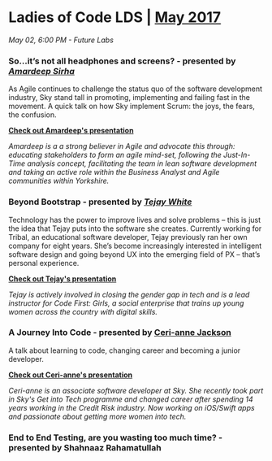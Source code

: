 # Ladies of Code LDS | [May 2017](https://www.meetup.com/Ladies-of-Code-Leeds/events/238796186/)

_May 02, 6:00 PM - Future Labs_

### So…it’s not all headphones and screens? - presented by [_Amardeep Sirha_](https://twitter.com/amzsirha)

As Agile continues to challenge the status quo of the software development industry, Sky stand tall in promoting, implementing and failing fast in the movement. A quick talk on how Sky implement Scrum: the joys, the fears, the confusion.

[**Check out Amardeep's presentation**](#)

_Amardeep is a a strong believer in Agile and advocate this through: educating stakeholders to form an agile mind-set, following the Just-In-Time analysis concept, facilitating the team in lean software development and taking an active role within the Business Analyst and Agile communities within Yorkshire._


### Beyond Bootstrap - presented by [_Tejay White_](https://twitter.com/tejaywhite)

Technology has the power to improve lives and solve problems – this is just the idea that Tejay puts into the software she creates. Currently working for Tribal, an educational software developer, Tejay previously ran her own company for eight years. She’s become increasingly interested in intelligent software design and going beyond UX into the emerging field of PX – that’s personal experience.

[**Check out Tejay's presentation**](https://twhite888.github.io/)

_Tejay is actively involved in closing the gender gap in tech and is a lead instructor for Code First: Girls, a social enterprise that trains up young women across the country with digital skills._


### A Journey Into Code - presented by [Ceri-anne Jackson](https://twitter.com/ceri_anne)

A talk about learning to code, changing career and becoming a junior developer. 

[**Check out Ceri-anne's presentation**](https://www.dropbox.com/s/pa84hcvcj663pn9/A%20Journey%20Into%20Code%20-%20Ceri-anne%20Jackson.pptx?dl=0)

_Ceri-anne is an associate software developer at Sky. She recently took part in Sky's Get into Tech programme and changed career after spending 14 years working in the Credit Risk industry. Now working on iOS/Swift apps and passionate about getting more women into tech._

### End to End Testing, are you wasting too much time? - presented by **Shahnaaz Rahamatullah**

